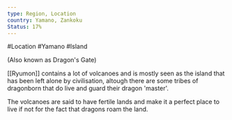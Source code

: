 ```yaml
---
type: Region, Location
country: Yamano, Zankoku
Status: 17%
---
```


#Location #Yamano #Island

(Also known as Dragon's Gate)

[[Ryumon]] contains a lot of volcanoes and is mostly seen as the island that has been left alone by civilisation, altough there are some tribes of dragonborn that do live and guard their dragon 'master'.


The volcanoes are said to have fertile lands and make it a perfect place to live if not for the fact that dragons roam the land. 
